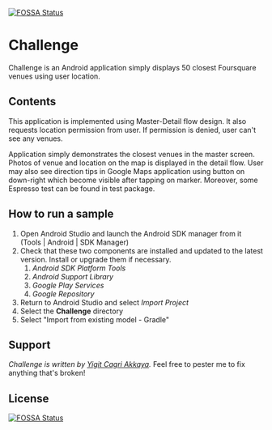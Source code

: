[![FOSSA Status](https://app.fossa.io/api/projects/git%2Bgithub.com%2Fycagri%2FChallenge.svg?type=shield)](https://app.fossa.io/projects/git%2Bgithub.com%2Fycagri%2FChallenge?ref=badge_shield)

Challenge
===========================================
Challenge is an Android application simply displays 50 closest Foursquare venues using user location.

<h2>Contents</h2>

This application is implemented using Master-Detail flow design. It also requests location permission from user. If permission is denied, user can't see any venues. 

Application simply demonstrates the closest venues in the master screen. Photos of venue and location on the map is displayed in the detail flow. User may also see direction tips in Google Maps application using button on down-right which become visible after tapping on marker. Moreover, some Espresso test can be found in test package.

<h2>How to run a sample</h2>

1. Open Android Studio and launch the Android SDK manager from it (Tools | Android | SDK Manager)
1. Check that these two components are installed and updated to the latest version. Install or upgrade
   them if necessary.
   1. *Android SDK Platform Tools*
   2. *Android Support Library*
   2. *Google Play Services*
   3. *Google Repository*
1. Return to Android Studio and select *Import Project*
1. Select the **Challenge** directory
1. Select "Import from existing model - Gradle"

<h2>Support</h2>

*Challenge is written by [Yigit Cagri Akkaya](https://www.linkedin.com/in/yigit-cagri-akkaya-94147235/).* Feel free to pester me to fix anything that's broken!


## License
[![FOSSA Status](https://app.fossa.io/api/projects/git%2Bgithub.com%2Fycagri%2FChallenge.svg?type=large)](https://app.fossa.io/projects/git%2Bgithub.com%2Fycagri%2FChallenge?ref=badge_large)